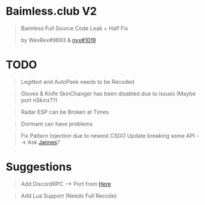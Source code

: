 # Baimless.club V2

>  Baimless Full Source Code Leak + Half Fix
> 
> by WexRex#9893 & [nyx#1019](https://github.com/Synth1a)

# **TODO**

> Legitbot and AutoPeek needs to be Recoded

> Gloves & Knife SkinChanger has been disabled due to issues (Maybe port nSkinz??)

> Radar ESP can be Broken at Times

>Dormant can have problems

> Fix Pattern Injection due to newest CSGO Update breaking some API --> Ask [Jannes](https://github.com/JannesBonk)?

# **Suggestions**

> Add DiscordRPC --> Port from [Here](https://github.com/Synth1a/gamesense-ltd-fix)

> Add Lua Support (Needs Full Recode)
